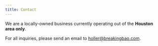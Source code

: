 ```yaml
---
title: Contact
---
```


We are a locally-owned business currently operating out of the **Houston area only**.

For all inquiries, please send an email to <a href="mailto:holler@breakingbao.com" target="_blank" rel="noopener noreferrer">holler@breakingbao.com</a>.
